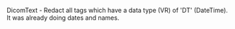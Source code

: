 DicomText - Redact all tags which have a data type (VR) of 'DT' (DateTime). It was already doing dates and names.
